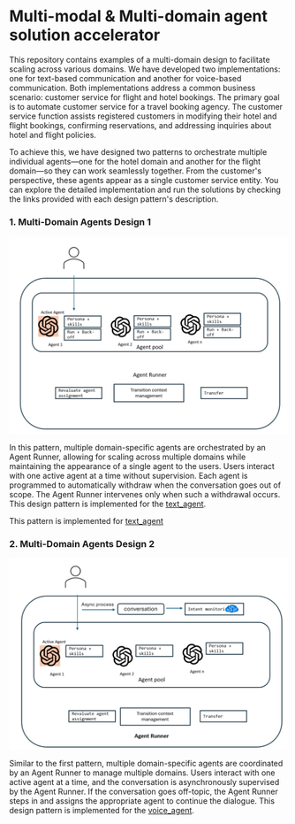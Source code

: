 # Multi-modal & Multi-domain agent solution accelerator 
This repository contains examples of a multi-domain design to facilitate scaling across various domains. We have developed two implementations: one for text-based communication and another for voice-based communication. Both implementations address a common business scenario: customer service for flight and hotel bookings. The primary goal is to automate customer service for a travel booking agency. The customer service function assists registered customers in modifying their hotel and flight bookings, confirming reservations, and addressing inquiries about hotel and flight policies.  
  
To achieve this, we have designed two patterns to orchestrate multiple individual agents—one for the hotel domain and another for the flight domain—so they can work seamlessly together. From the customer's perspective, these agents appear as a single customer service entity. You can explore the detailed implementation and run the solutions by checking the links provided with each design pattern's description.  

### 1. Multi-Domain Agents Design 1

![Design pattern 1](media/pattern1.png)

In this pattern, multiple domain-specific agents are orchestrated by an Agent Runner, allowing for scaling across multiple domains while maintaining the appearance of a single agent to the users. Users interact with one active agent at a time without supervision. Each agent is programmed to automatically withdraw when the conversation goes out of scope. The Agent Runner intervenes only when such a withdrawal occurs. This design pattern is implemented for the [text_agent](text_agent/README.md).  

This pattern is implemented for [text_agent](text_agent/README.md) 


### 2. Multi-Domain Agents  Design 2

![Design pattern 2](media/pattern2.png)

Similar to the first pattern, multiple domain-specific agents are coordinated by an Agent Runner to manage multiple domains. Users interact with one active agent at a time, and the conversation is asynchronously supervised by the Agent Runner. If the conversation goes off-topic, the Agent Runner steps in and assigns the appropriate agent to continue the dialogue. This design pattern is implemented for the [voice_agent](voice_agent/README.md).  
